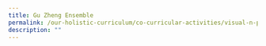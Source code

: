 ```yaml
---
title: Gu Zheng Ensemble
permalink: /our-holistic-curriculum/co-curricular-activities/visual-n-performing-arts/gu-zheng-ensemble
description: ""
---
```

